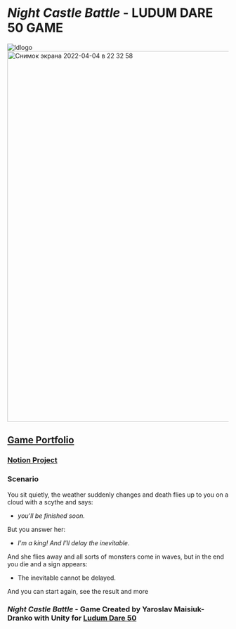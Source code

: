 # *Night Castle Battle* - LUDUM DARE 50 GAME

![ldlogo](https://user-images.githubusercontent.com/44410069/162924599-3436ff97-d99d-4d66-99ab-2ed286f7e7c5.svg)
<img width="843" alt="Снимок экрана 2022-04-04 в 22 32 58" src="https://user-images.githubusercontent.com/44410069/161619628-494bfb51-66bf-477d-8228-7045523c0933.png">
## [Game Portfolio](https://ldjam.com/events/ludum-dare/50/night-sun-battle)
### [Notion Project](https://insidious-walkover-978.notion.site/LUDUM-DARE-50-3624161892b74955b09e1841c5912156)



### Scenario
You sit quietly, the weather suddenly changes and death flies up to you on a cloud with a scythe and says:

- *you'll be finished soon.*

But you answer her:

- *I'm a king! And I'll delay the inevitable.*

And she flies away and all sorts of monsters come in waves, but in the end you die and a sign appears:

- The inevitable cannot be delayed.

And you can start again, see the result and more


### *Night Castle Battle* - Game Created by Yaroslav Maisiuk-Dranko with Unity for [Ludum Dare 50](https://ldjam.com/events/ludum-dare/50)
